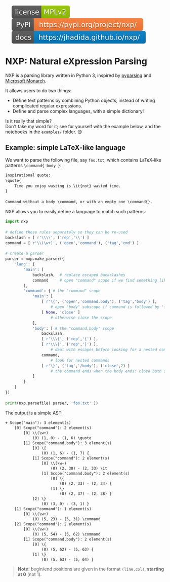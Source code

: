 
<a href="https://choosealicense.com/licenses/mpl-2.0/"><img src="assets/license.svg" alt="License: MPLv2" align="middle" style="margin: 0 20px"></a>
<a href="https://pypi.org/project/nxp/"><img src="assets/pypi.svg" alt="PyPI: nxp" align="middle" style="margin: 0 20px"></a>
<a href="https://jhadida.github.io/nxp/"><img src="assets/docs.svg" alt="Documentation" align="middle" style="margin: 0 20px"></a>

# NXP: Natural eXpression Parsing

NXP is a parsing library written in Python 3, inspired by [pyparsing](https://github.com/pyparsing/pyparsing) and [Microsoft Monarch](https://microsoft.github.io/monaco-editor/monarch.html). 

It allows users to do two things:

- Define text patterns by combining Python objects, instead of writing complicated regular expressions.
- Define and parse complex languages, with a simple dictionary!

Is it really that simple? <br>
Don't take my word for it; see for yourself with the example below, and the notebooks in the `examples/` folder. :blush:

## Example: simple LaTeX-like language

We want to parse the following file, say `foo.txt`, which contains LaTeX-like patterns `\command{ body }`:
```txt
Inspirational quote:
\quote{
    Time you enjoy wasting is \it{not} wasted time.
}

Command without a body \command, or with an empty one \command{}.
```

NXP allows you to easily define a language to match such patterns:
```py
import nxp

# define these rules separately so they can be re-used
backslash = [ r'\\\\', ('rep','\\') ] 
command = [ r'\\(\w+)', ('open','command'), ('tag','cmd') ] 

# create a parser
parser = nxp.make_parser({
	'lang': {
		'main': [
			backslash,  # replace escaped backslashes
			command     # open "command" scope if we find something like '\word'
		],
		'command': { # the "command" scope
			'main': [
				[ r'\{', ('open','command.body'), ('tag','body') ],
					# open "body" subscope if command is followed by '{'
				[ None, 'close' ] 
					# otherwise close the scope
			],
			'body': [ # the "command.body" scope
				backslash,
				[ r'\\\{', ('rep','{') ],
				[ r'\\\}', ('rep','}') ],
					# deal with escapes before looking for a nested command
				command, 
					# look for nested commands
				[ r'\}', ('tag','/body'), ('close',2) ]
					# the command ends when the body ends: close both scopes
			]
		}
	}
})

print(nxp.parsefile( parser, 'foo.txt' ))
```

The output is a simple AST:
```
+ Scope("main"): 3 element(s)
	[0] Scope("command"): 2 element(s)
		[0] \\(\w+)
			(0) (1, 0) - (1, 6) \quote
		[1] Scope("command.body"): 3 element(s)
			[0] \{
				(0) (1, 6) - (1, 7) {
			[1] Scope("command"): 2 element(s)
				[0] \\(\w+)
					(0) (2, 30) - (2, 33) \it
				[1] Scope("command.body"): 2 element(s)
					[0] \{
						(0) (2, 33) - (2, 34) {
					[1] \}
						(0) (2, 37) - (2, 38) }
			[2] \}
				(0) (3, 0) - (3, 1) }
	[1] Scope("command"): 1 element(s)
		[0] \\(\w+)
			(0) (5, 23) - (5, 31) \command
	[2] Scope("command"): 2 element(s)
		[0] \\(\w+)
			(0) (5, 54) - (5, 62) \command
		[1] Scope("command.body"): 2 element(s)
			[0] \{
				(0) (5, 62) - (5, 63) {
			[1] \}
				(0) (5, 63) - (5, 64) }
```

> **Note:** begin/end positions are given in the format `(line,col)`, **starting at 0** (not 1).
